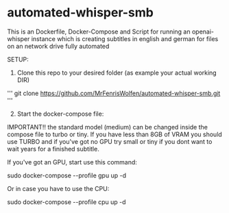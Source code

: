 # automated-whisper-smb

This is an Dockerfile, Docker-Compose and Script for running an openai-whisper instance
which is creating subtitles in english and german for files on an network drive fully automated

SETUP:

1. Clone this repo to your desired folder (as example your actual working DIR)

'''
git clone https://github.com/MrFenrisWolfen/automated-whisper-smb.git
'''

2. Start the docker-compose file:

IMPORTANT!! the standard model (medium) can be changed inside the compose file to turbo or tiny.
If you have less than 8GB of VRAM you should use TURBO and if you've got no GPU try small or tiny if you dont want to
wait years for a finished subtitle.

If you've got an GPU, start use this command:

sudo docker-compose --profile gpu up -d

Or in case you have to use the CPU:

sudo docker-compose --profile cpu up -d


